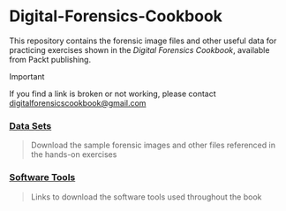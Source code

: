 # Digital-Forensics-Cookbook
This repository contains the forensic image files and other useful data for practicing exercises shown in the *Digital Forensics Cookbook*, available from Packt publishing.

> [!IMPORTANT]
> If you find a link is broken or not working, please contact digitalforensicscookbook@gmail.com

### [Data Sets](https://github.com/cody-bounds/Digital-Forensics-Cookbook/blob/main/DATA-SETS.md)
> Download the sample forensic images and other files referenced in the hands-on exercises

### [Software Tools](https://github.com/cody-bounds/Digital-Forensics-Cookbook/blob/main/SOFTWARE-TOOLS.md)
> Links to download the software tools used throughout the book
